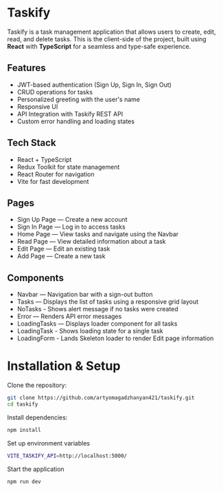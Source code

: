 # Taskify  

Taskify is a task management application that allows users to create, edit, read, and delete tasks. This is the client-side of the project, built using **React** with **TypeScript** for a seamless and type-safe experience.  

## Features  
- JWT-based authentication (Sign Up, Sign In, Sign Out)  
- CRUD operations for tasks  
- Personalized greeting with the user's name  
- Responsive UI 
- API Integration with Taskify REST API  
- Custom error handling and loading states  

## Tech Stack  
- React + TypeScript  
- Redux Toolkit for state management  
- React Router for navigation  
- Vite for fast development  

## Pages  
- Sign Up Page — Create a new account  
- Sign In Page — Log in to access tasks  
- Home Page — View tasks and navigate using the Navbar  
- Read Page — View detailed information about a task  
- Edit Page — Edit an existing task  
- Add Page — Create a new task  

## Components
- Navbar — Navigation bar with a sign-out button  
- Tasks — Displays the list of tasks using a responsive grid layout  
- NoTasks - Shows alert message if no tasks were created
- Error — Renders API error messages  
- LoadingTasks — Displays loader component for all tasks  
- LoadingTask - Shows loading state for a single task
- LoadingForm - Lands Skeleton loader to render Edit page information

# Installation & Setup

Clone the repository:

```sh
git clone https://github.com/artyomagadzhanyan421/taskify.git
cd taskify
```

Install dependencies:

```sh
npm install
```

Set up environment variables

```bash
VITE_TASKIFY_API=http://localhost:5000/
```

Start the application

```sh
npm run dev
```